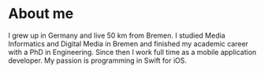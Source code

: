 # About me

I grew up in Germany and live 50 km from Bremen. I studied Media Informatics and Digital Media in Bremen and finished my academic career with a PhD in Engineering. Since then I work full time as a mobile application developer. My passion is programming in Swift for iOS. 
